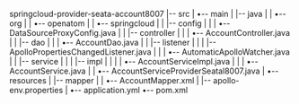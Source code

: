 springcloud-provider-seata-account8007
|-- src
|   •-- main
|       |-- java
|       |   •-- org
|       |       •-- openatom
|       |           •-- springcloud
|       |               |-- config
|       |               |   •-- DataSourceProxyConfig.java
|       |               |-- controller
|       |               |   •-- AccountController.java
|       |               |-- dao
|       |               |   •-- AccountDao.java
|       |               |-- listener
|       |               |   |-- ApolloPropertiesChangedListener.java
|       |               |   •-- AutomaticApolloWatcher.java
|       |               |-- service
|       |               |   |-- impl
|       |               |   |   •-- AccountServiceImpl.java
|       |               |   •-- AccountService.java
|       |               •-- AccountServiceProviderSeatal8007.java
|       •-- resources
|           |-- mapper
|           |   •-- AccountMapper.xml
|           |-- apollo-env.properties
|           •-- application.yml
•-- pom.xml